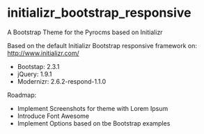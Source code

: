 initializr_bootstrap_responsive
===============================

A Bootstrap Theme for the Pyrocms based on Initializr

Based on the default Initializr Bootstrap responsive framework on: http://www.initializr.com/

* Bootstap: 2.3.1
* jQuery: 1.9.1
* Modernizr: 2.6.2-respond-1.1.0


Roadmap:
- Implement Screenshots for theme with Lorem Ipsum
- Introduce Font Awesome
- Implement Options based on tbe Bootstrap examples
